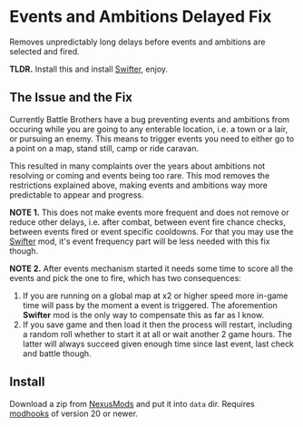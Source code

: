 # Events and Ambitions Delayed Fix

Removes unpredictably long delays before events and ambitions are selected and fired.

**TLDR.** Install this and install [Swifter][], enjoy.


## The Issue and the Fix

Currently Battle Brothers have a bug preventing events and ambitions from occuring while you are going to any enterable location, i.e. a town or a lair, or pursuing an enemy. This means to trigger events you need to either go to a point on a map, stand still, camp or ride caravan.

This resulted in many complaints over the years about ambitions not resolving or coming and events being too rare. This mod removes the restrictions explained above, making events and ambitions way more predictable to appear and progress.

**NOTE 1.** This does not make events more frequent and does not remove or reduce other delays, i.e. after combat, between event fire chance checks, between events fired or event specific cooldowns. For that you may use the [Swifter][] mod, it's event frequency part will be less needed with this fix though. 

**NOTE 2.** After events mechanism started it needs some time to score all the events and pick the one to fire, which has two consequences:

1. If you are running on a global map at x2 or higher speed more in-game time will pass by the moment a event is triggered. The aforemention **Swifter** mod is the only way to compensate this as far as I know.
2. If you save game and then load it then the process will restart, including a random roll whether to start it at all or wait another 2 game hours. The latter will always succeed given enough time since last event, last check and battle though. 


## Install

Download a zip from [NexusMods][] and put it into `data` dir. Requires [modhooks][] of version 20 or newer.

[Swifter]: https://www.nexusmods.com/battlebrothers/mods/542
[NexusMods]: https://www.nexusmods.com/battlebrothers/mods/666
[modhooks]: https://www.nexusmods.com/battlebrothers/mods/42
